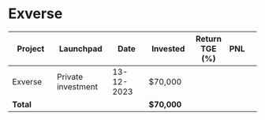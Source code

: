 # Exverse



<table data-full-width="true"><thead><tr><th width="141">Project</th><th width="138">Launchpad</th><th width="132">Date</th><th width="133">Invested</th><th>Return TGE (%)</th><th>PNL</th><th></th></tr></thead><tbody><tr><td>Exverse</td><td>Private investment</td><td>13-12-2023</td><td>$70,000</td><td></td><td></td><td></td></tr><tr><td><strong>Total</strong></td><td></td><td></td><td><strong>$70,000</strong></td><td></td><td></td><td></td></tr></tbody></table>

